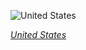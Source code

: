 
![United States](https://www.gstatic.com/prettyearth/assets/full/1611.jpg)

*[United States](https://www.google.com/maps/@38.909325,-77.040843,17z/data=!3m1!1e3)*
